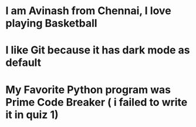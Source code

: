 # I am Avinash from Chennai, I love playing Basketball
# I like Git because it has dark mode as default
# My Favorite Python program was Prime Code Breaker ( i failed to write it in quiz 1)
